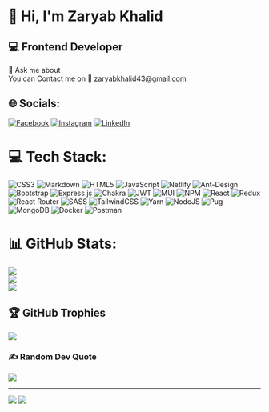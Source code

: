 # 👋 Hi, I'm Zaryab Khalid
## 💻 Frontend Developer <br>

💬 Ask me about<br>
You can Contact me on 📨 zaryabkhalid43@gmail.com

## 🌐 Socials:
[![Facebook](https://img.shields.io/badge/Facebook-%231877F2.svg?logo=Facebook&logoColor=white)](https://facebook.com/zaryabkhalid.56) [![Instagram](https://img.shields.io/badge/Instagram-%23E4405F.svg?logo=Instagram&logoColor=white)](https://instagram.com/zaryabkhalid) [![LinkedIn](https://img.shields.io/badge/LinkedIn-%230077B5.svg?logo=linkedin&logoColor=white)](https://www.linkedin.com/in/zaryab-khalid-09a285b6/) 

# 💻 Tech Stack:
![CSS3](https://img.shields.io/badge/css3-%231572B6.svg?style=for-the-badge&logo=css3&logoColor=white) ![Markdown](https://img.shields.io/badge/markdown-%23000000.svg?style=for-the-badge&logo=markdown&logoColor=white) ![HTML5](https://img.shields.io/badge/html5-%23E34F26.svg?style=for-the-badge&logo=html5&logoColor=white) ![JavaScript](https://img.shields.io/badge/javascript-%23323330.svg?style=for-the-badge&logo=javascript&logoColor=%23F7DF1E) ![Netlify](https://img.shields.io/badge/netlify-%23000000.svg?style=for-the-badge&logo=netlify&logoColor=#00C7B7) ![Ant-Design](https://img.shields.io/badge/-AntDesign-%230170FE?style=for-the-badge&logo=ant-design&logoColor=white) ![Bootstrap](https://img.shields.io/badge/bootstrap-%23563D7C.svg?style=for-the-badge&logo=bootstrap&logoColor=white) ![Express.js](https://img.shields.io/badge/express.js-%23404d59.svg?style=for-the-badge&logo=express&logoColor=%2361DAFB) ![Chakra](https://img.shields.io/badge/chakra-%234ED1C5.svg?style=for-the-badge&logo=chakraui&logoColor=white) ![JWT](https://img.shields.io/badge/JWT-black?style=for-the-badge&logo=JSON%20web%20tokens) ![MUI](https://img.shields.io/badge/MUI-%230081CB.svg?style=for-the-badge&logo=material-ui&logoColor=white) ![NPM](https://img.shields.io/badge/NPM-%23000000.svg?style=for-the-badge&logo=npm&logoColor=white) ![React](https://img.shields.io/badge/react-%2320232a.svg?style=for-the-badge&logo=react&logoColor=%2361DAFB) ![Redux](https://img.shields.io/badge/redux-%23593d88.svg?style=for-the-badge&logo=redux&logoColor=white) ![React Router](https://img.shields.io/badge/React_Router-CA4245?style=for-the-badge&logo=react-router&logoColor=white) ![SASS](https://img.shields.io/badge/SASS-hotpink.svg?style=for-the-badge&logo=SASS&logoColor=white) ![TailwindCSS](https://img.shields.io/badge/tailwindcss-%2338B2AC.svg?style=for-the-badge&logo=tailwind-css&logoColor=white) ![Yarn](https://img.shields.io/badge/yarn-%232C8EBB.svg?style=for-the-badge&logo=yarn&logoColor=white) ![NodeJS](https://img.shields.io/badge/node.js-6DA55F?style=for-the-badge&logo=node.js&logoColor=white) ![Pug](https://img.shields.io/badge/Pug-FFF?style=for-the-badge&logo=pug&logoColor=A86454) ![MongoDB](https://img.shields.io/badge/MongoDB-%234ea94b.svg?style=for-the-badge&logo=mongodb&logoColor=white) ![Docker](https://img.shields.io/badge/docker-%230db7ed.svg?style=for-the-badge&logo=docker&logoColor=white) ![Postman](https://img.shields.io/badge/Postman-FF6C37?style=for-the-badge&logo=postman&logoColor=white)
# 📊 GitHub Stats:
![](https://github-readme-stats.vercel.app/api?username=zaryabkhalid&theme=tokyonight&hide_border=false&include_all_commits=true&count_private=true)<br/>
![](https://github-readme-streak-stats.herokuapp.com/?user=zaryabkhalid&theme=tokyonight&hide_border=false)<br/>
![](https://github-readme-stats.vercel.app/api/top-langs/?username=zaryabkhalid&theme=tokyonight&hide_border=false&include_all_commits=true&count_private=true&layout=compact)

## 🏆 GitHub Trophies
![](https://github-profile-trophy.vercel.app/?username=zaryabkhalid&theme=tokyonight&no-frame=true&no-bg=false&margin-w=4)

### ✍️ Random Dev Quote
![](https://quotes-github-readme.vercel.app/api?type=horizontal&theme=tokyonight)

---
[![](https://visitcount.itsvg.in/api?id=zaryabkhalid&icon=8&color=0)](https://visitcount.itsvg.in)
[![](https://visitcount.itsvg.in/api?id=zaryabkhalid&label=Profile%20Views&color=1&icon=5&pretty=true)](https://visitcount.itsvg.in)
<!-- Proudly created with GPRM ( https://gprm.itsvg.in ) -->

<!---
zaryabkhalid/zaryabkhalid is a ✨ special ✨ repository because its `README.md` (this file) appears on your GitHub profile.
You can click the Preview link to take a look at your changes.
--->
